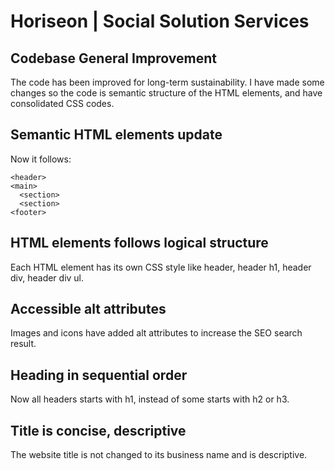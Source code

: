 # Horiseon | Social Solution Services

## Codebase General Improvement

The code has been improved for long-term sustainability. I have made some changes so the code is semantic structure of the HTML elements, and have consolidated CSS codes.

## Semantic HTML elements update

Now it follows:
```
<header>
<main>
  <section>
  <section>
<footer>
```

## HTML elements follows logical structure

Each HTML element has its own CSS style like header, header h1, header div, header div ul.

## Accessible alt attributes

Images and icons have added alt attributes to increase the SEO search result.

## Heading in sequential order

Now all headers starts with h1, instead of some starts with h2 or h3.

## Title is concise, descriptive

The website title is not changed to its business name and is descriptive.
